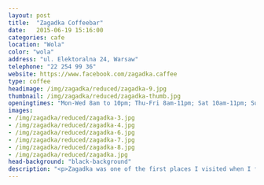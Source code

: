 ```yaml
---
layout: post
title:  "Zagadka Coffeebar"
date:   2015-06-19 15:16:00
categories: cafe
location: "Wola"
color: "wola"
address: "ul. Elektoralna 24, Warsaw"
telephone: "22 254 99 36"
website: https://www.facebook.com/zagadka.caffee
type: coffee
headimage: /img/zagadka/reduced/zagadka-9.jpg
thumbnail: /img/zagadka/reduced/zagadka-thumb.jpg
openingtimes: "Mon-Wed 8am to 10pm; Thu-Fri 8am-11pm; Sat 10am-11pm; Sun 10am-10pm"
images:
- /img/zagadka/reduced/zagadka-3.jpg
- /img/zagadka/reduced/zagadka-4.jpg
- /img/zagadka/reduced/zagadka-6.jpg
- /img/zagadka/reduced/zagadka-7.jpg
- /img/zagadka/reduced/zagadka-8.jpg
- /img/zagadka/reduced/zagadka.jpg
head-background: "black-background"
description: "<p>Zagadka was one of the first places I visited when I first came to Warsaw. It became a regular destination of mine, and a firm favourite when I moved to Warsaw on a permanent basis.</p><p>Located a short walk or cycle from the Palace of Culture and Science, it is perfectly located when visiting the city for a short period. Being just far enough from the direct center, the venue is frequented mainly by local residents, which allows for an authentic view into the vibrant Warsovian lifestyle.</p><p>Although labelled as a 'coffeebar', I would highly recommend visiting Zagadka for the food. There is a decent range of dishes available, whilst not over populating the menu. From a simple chicken noodle soup through to salmon pancakes, it is all full of taste with careful thought put into the poresentation.</p>"
---
```

